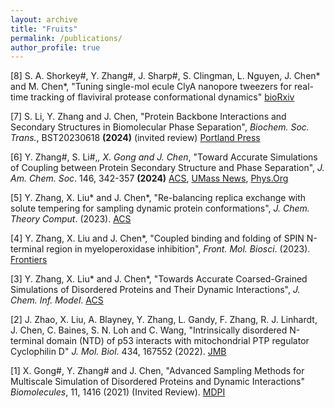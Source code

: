 ```yaml
---
layout: archive
title: "Fruits"
permalink: /publications/
author_profile: true
---
```

[8] S. A. Shorkey#, Y. Zhang#, J. Sharp#, S. Clingman, L. Nguyen, J. Chen* and M. Chen*, "Tuning single-mol
ecule ClyA nanopore tweezers for real-time tracking of flaviviral protease conformational dynamics" [bioRxiv](https://www.biorxiv.org/content/10.1101/2024.05.14.594247v1)

[7] S. Li, Y. Zhang and J. Chen, "Protein Backbone Interactions and Secondary Structures in Biomolecular Phase Separation", *Biochem. Soc. Trans.*, BST20230618 **(2024)** (invited review) [Portland Press](https://portlandpress.com/biochemsoctrans/article/52/1/319/234050/Backbone-interactions-and-secondary-structures-in)

[6] Y. Zhang#, S. Li#,*, X. Gong and J. Chen*, "Toward Accurate Simulations of Coupling between Protein Secondary Structure and Phase Separation", *J. Am. Chem. Soc*. 146, 342-357 **(2024)** [ACS](https://pubs.acs.org/doi/full/10.1021/jacs.3c09195), [UMass News](https://www.umass.edu/ials/news-and-events/research-chen-research-group-advances-molecular-modeling-biomolecular-condensates?j=2348716&sfmc_sub=70383339&l=1420_HTML&u=30984407&mid=524006326&jb=7), [Phys.Org](https://phys.org/news/2024-01-simulation-tool-advances-molecular-biomolecular.html)

[5] Y. Zhang, X. Liu* and J. Chen*, "Re-balancing replica exchange with solute tempering for sampling dynamic protein conformations", <i>J. Chem. Theory Comput</i>. (2023). [ACS](https://pubs.acs.org/doi/10.1021/acs.jctc.2c01139)

[4] Y. Zhang, X. Liu and J. Chen*, "Coupled binding and folding of SPIN N-terminal region in myeloperoxidase inhibition", <i>Front. Mol. Biosci</i>. (2023). [Frontiers](https://doi.org/10.3389/fmolb.2023.1130189)

[3] Y. Zhang, X. Liu* and J. Chen*, "Towards Accurate Coarsed-Grained Simulations of Disordered Proteins and Their Dynamic Interactions", <i>J. Chem. Inf. Model</i>. [ACS](https://pubs.acs.org/doi/full/10.1021/acs.jcim.2c00974)

[2] J. Zhao, X. Liu, A. Blayney, Y. Zhang, L. Gandy, F. Zhang, R. J. Linhardt, J. Chen, C. Baines, S. N. Loh and C. Wang, "Intrinsically disordered N-terminal domain (NTD) of p53 interacts with mitochondrial PTP regulator Cyclophilin D" <i>J. Mol. Biol.</i> 434, 167552 (2022). [JMB](https://pubmed.ncbi.nlm.nih.gov/35341741/)

[1] X. Gong#, Y. Zhang# and J. Chen, "Advanced Sampling Methods for Multiscale Simulation of Disordered Proteins and Dynamic Interactions" <i>Biomolecules</i>, 11, 1416 (2021) (Invited Review). [MDPI](https://www.mdpi.com/2218-273X/11/10/1416)
